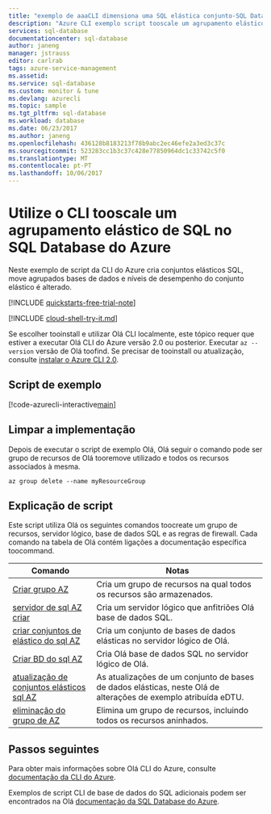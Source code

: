 ```yaml
---
title: "exemplo de aaaCLI dimensiona uma SQL elástica conjunto-SQL Database do Azure | Microsoft Docs"
description: "Azure CLI exemplo script tooscale um agrupamento elástico de SQL no SQL Database do Azure"
services: sql-database
documentationcenter: sql-database
author: janeng
manager: jstrauss
editor: carlrab
tags: azure-service-management
ms.assetid: 
ms.service: sql-database
ms.custom: monitor & tune
ms.devlang: azurecli
ms.topic: sample
ms.tgt_pltfrm: sql-database
ms.workload: database
ms.date: 06/23/2017
ms.author: janeng
ms.openlocfilehash: 436128b8183213f78b9abc2ec46efe2a3ed3c37c
ms.sourcegitcommit: 523283cc1b3c37c428e77850964dc1c33742c5f0
ms.translationtype: MT
ms.contentlocale: pt-PT
ms.lasthandoff: 10/06/2017
---
```

# <a name="use-cli-tooscale-a-sql-elastic-pool-in-azure-sql-database"></a>Utilize o CLI tooscale um agrupamento elástico de SQL no SQL Database do Azure

Neste exemplo de script da CLI do Azure cria conjuntos elásticos SQL, move agrupados bases de dados e níveis de desempenho do conjunto elástico é alterado. 

[!INCLUDE [quickstarts-free-trial-note](../../../includes/quickstarts-free-trial-note.md)]

[!INCLUDE [cloud-shell-try-it.md](../../../includes/cloud-shell-try-it.md)]

Se escolher tooinstall e utilizar Olá CLI localmente, este tópico requer que estiver a executar Olá CLI do Azure versão 2.0 ou posterior. Executar `az --version` versão de Olá toofind. Se precisar de tooinstall ou atualização, consulte [instalar o Azure CLI 2.0]( /cli/azure/install-azure-cli). 

## <a name="sample-script"></a>Script de exemplo

[!code-azurecli-interactive[main](../../../cli_scripts/sql-database/scale-pool/scale-pool.sh "Move database between pools")]

## <a name="clean-up-deployment"></a>Limpar a implementação

Depois de executar o script de exemplo Olá, Olá seguir o comando pode ser grupo de recursos de Olá tooremove utilizado e todos os recursos associados à mesma.

```azurecli-interactive
az group delete --name myResourceGroup
```

## <a name="script-explanation"></a>Explicação de script

Este script utiliza Olá os seguintes comandos toocreate um grupo de recursos, servidor lógico, base de dados SQL e as regras de firewall. Cada comando na tabela de Olá contém ligações a documentação específica toocommand.

| Comando | Notas |
|---|---|
| [Criar grupo AZ](https://docs.microsoft.com/cli/azure/group#create) | Cria um grupo de recursos na qual todos os recursos são armazenados. |
| [servidor de sql AZ criar](https://docs.microsoft.com/cli/azure/sql/server#create) | Cria um servidor lógico que anfitriões Olá base de dados SQL. |
| [criar conjuntos de elástico do sql AZ](https://docs.microsoft.com/cli/azure/sql/elastic-pool#create) | Cria um conjunto de bases de dados elásticas no servidor lógico de Olá. |
| [Criar BD do sql AZ](https://docs.microsoft.com/cli/azure/sql/db#create) | Cria Olá base de dados SQL no servidor lógico de Olá. |
| [atualização de conjuntos elásticos sql AZ](https://docs.microsoft.com/cli/azure/sql/elastic-pool#update) | As atualizações de um conjunto de bases de dados elásticas, neste Olá de alterações de exemplo atribuída eDTU. |
| [eliminação do grupo de AZ](https://docs.microsoft.com/cli/azure/vm/extension#set) | Elimina um grupo de recursos, incluindo todos os recursos aninhados. |

## <a name="next-steps"></a>Passos seguintes

Para obter mais informações sobre Olá CLI do Azure, consulte [documentação da CLI do Azure](https://docs.microsoft.com/cli/azure/overview).

Exemplos de script CLI de base de dados do SQL adicionais podem ser encontrados na Olá [documentação da SQL Database do Azure](../sql-database-cli-samples.md).
